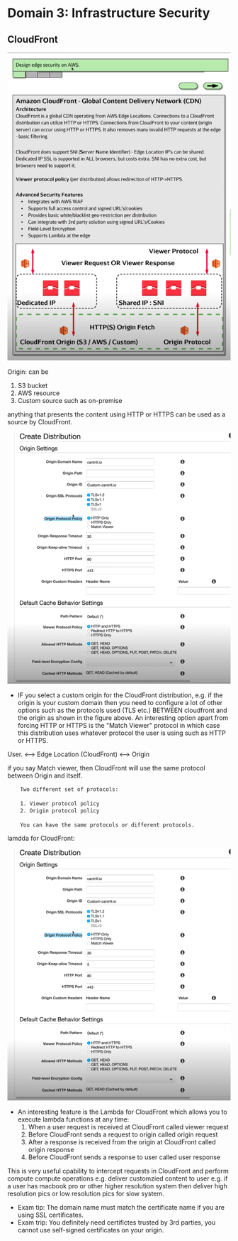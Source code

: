 # Domain 3: Infrastructure Security

CloudFront
----------
![stack Overflow](https://github.com/uashraf1981/AWS/blob/master/Security/cloudfront.png)

Origin: can be 
1. S3 bucket
2. AWS resource
3. Custom source such as on-premise

anything that presents the content using HTTP or HTTPS can be used as a source by CloudFront.

![stack Overflow](https://github.com/uashraf1981/AWS/blob/master/Security/cloudfrontcustom.png)

* IF you select a custom origin for the CloudFront distribution, e.g. if the origin is your custom domain then you need to configure a lot of other options such as the protocols used (TLS etc.) BETWEEN cloudfront and the origin as shown in the figure above. An interesting option apart from forcing HTTP or HTTPS is the "Match Viewer" protocol in which case this distribution uses whatever protocol the user is using such as HTTP or HTTPS.


User. <--> Edge Location (CloudFront) <--> Origin

if you say Match viewer, then CloudFront will use the same protocol between Origin and itself.

        Two different set of protocols:
        
        1. Viewer protocol policy
        2. Origin protocol policy
        
        You can have the same protocols or different protocols.

lamdda for CloudFront:

![stack Overflow](https://github.com/uashraf1981/AWS/blob/master/Security/cloudfrontcustom.png)

* An interesting feature is the Lambda for CloudFront which allows you to execute lambda functions at any time:
  1. When a user request is received at CloudFront called viewer request
  2. Before CloudFront sends a request to origin called origin request
  3. After a response is received from the origin at CloudFront called origin response
  4. Before CloudFront sends a response to user called user response
  
This is very useful cpability to intercept requests in CloudFront and perform compute compute operations e.g. deliver customzied content to user e.g. if a user has macbook pro or other higher resolution system then deliver high resolution pics or low resolution pics for slow system.

* Exam tip: The domain name must match the certificate name if you are using SSL certificates.
* Exam trip: You definitely need certifictes trusted by 3rd parties, you cannot use self-signed certificates on your origin.
